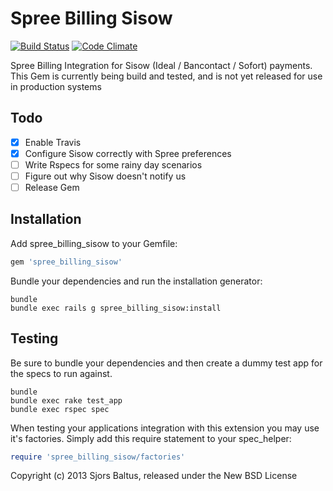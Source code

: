 Spree Billing Sisow
=================
[![Build Status](https://travis-ci.org/xtr3me/spree_billing_sisow.png)](https://travis-ci.org/xtr3me/spree_billing_sisow)
[![Code Climate](https://codeclimate.com/github/xtr3me/spree_billing_sisow.png)](https://codeclimate.com/github/xtr3me/spree_billing_sisow)

Spree Billing Integration for Sisow (Ideal / Bancontact / Sofort) payments.
This Gem is currently being build and tested, and is not yet released for use in production systems

Todo
------------
- [x] Enable Travis
- [x] Configure Sisow correctly with Spree preferences
- [ ] Write Rspecs for some rainy day scenarios
- [ ] Figure out why Sisow doesn't notify us
- [ ] Release Gem

Installation
------------

Add spree_billing_sisow to your Gemfile:

```ruby
gem 'spree_billing_sisow'
```

Bundle your dependencies and run the installation generator:

```shell
bundle
bundle exec rails g spree_billing_sisow:install
```

Testing
-------

Be sure to bundle your dependencies and then create a dummy test app for the specs to run against.

```shell
bundle
bundle exec rake test_app
bundle exec rspec spec
```

When testing your applications integration with this extension you may use it's factories.
Simply add this require statement to your spec_helper:

```ruby
require 'spree_billing_sisow/factories'
```

Copyright (c) 2013 Sjors Baltus, released under the New BSD License
